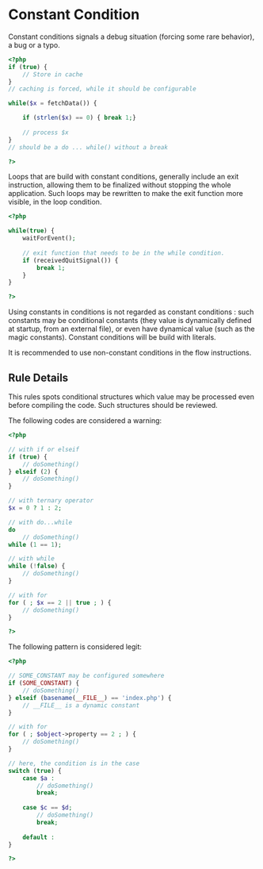 <!-- Good Practices -->
# Constant Condition

Constant conditions signals a debug situation (forcing some rare behavior), a bug or a typo. 

```php
<?php
if (true) { 
	// Store in cache
}
// caching is forced, while it should be configurable

while($x = fetchData()) {

	if (strlen($x) == 0) { break 1;}
	
	// process $x
}
// should be a do ... while() without a break

?>
```

Loops that are build with constant conditions, generally include an exit instruction, allowing them to be finalized without stopping the whole application. Such loops may be rewritten to make the exit function more visible, in the loop condition. 

```php
<?php

while(true) {
	waitForEvent();
	
	// exit function that needs to be in the while condition.
	if (receivedQuitSignal()) {
		break 1;
	}
}

?>
```

Using constants in conditions is not regarded as constant conditions : such constants may be conditional constants (they value is dynamically defined at startup, from an external file), or even have dynamical value (such as the magic constants). Constant conditions will be build with literals.

It is recommended to use non-constant conditions in the flow instructions. 


## Rule Details

This rules spots conditional structures which value may be processed even before compiling the code. Such structures should be reviewed.

The following codes are considered a warning:

```php
<?php

// with if or elseif
if (true) { 
	// doSomething()
} elseif (2) {
	// doSomething()
}

// with ternary operator
$x = 0 ? 1 : 2;

// with do...while
do 
	// doSomething()
while (1 == 1);

// with while
while (!false) {
	// doSomething()
}

// with for
for ( ; $x == 2 || true ; ) {
	// doSomething()
}

?>
```

The following pattern is considered legit:

```php
<?php

// SOME_CONSTANT may be configured somewhere
if (SOME_CONSTANT) { 
	// doSomething()
} elseif (basename(__FILE__) == 'index.php') {
	// __FILE__ is a dynamic constant
}

// with for
for ( ; $object->property == 2 ; ) {
	// doSomething()
}

// here, the condition is in the case
switch (true) {
	case $a : 
		// doSomething()
		break;
	
	case $c == $d; 
		// doSomething()
		break;
	
	default : 
}

?>
```

<!--
## When Not To Use It



## Further Reading 
* []()
-->
